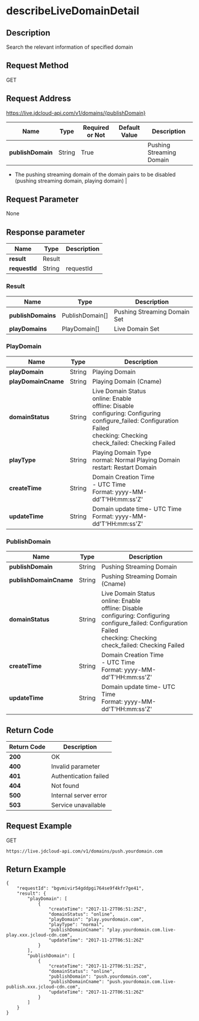 # describeLiveDomainDetail


## Description
Search the relevant information of specified domain

## Request Method
GET

## Request Address
https://live.jdcloud-api.com/v1/domains/{publishDomain}

|Name|Type|Required or Not|Default Value|Description|
|---|---|---|---|---|
|**publishDomain**|String|True| |Pushing Streaming Domain
- The pushing streaming domain of the domain pairs to be disabled (pushing streaming domain, playing domain)
|

## Request Parameter
None


## Response parameter
|Name|Type|Description|
|---|---|---|
|**result**|Result| |
|**requestId**|String|requestId|

### Result
|Name|Type|Description|
|---|---|---|
|**publishDomains**|PublishDomain[]|Pushing Streaming Domain Set|
|**playDomains**|PlayDomain[]|Live Domain Set|
### PlayDomain
|Name|Type|Description|
|---|---|---|
|**playDomain**|String|Playing Domain|
|**playDomainCname**|String|Playing Domain (Cname)|
|**domainStatus**|String|Live Domain Status<br>  online: Enable<br>  offline: Disable<br>  configuring: Configuring<br>  configure_failed: Configuration Failed<br>  checking: Checking<br>  check_failed: Checking Failed<br>|
|**playType**|String|Playing Domain Type<br>  normal: Normal Playing Domain<br>  restart: Restart Domain<br>|
|**createTime**|String|Domain Creation Time<br>- UTC Time<br>  Format: yyyy-MM-dd'T'HH:mm:ss'Z'<br>|
|**updateTime**|String|Domain update time- UTC Time<br>  Format: yyyy-MM-dd'T'HH:mm:ss'Z'<br>|
### PublishDomain
|Name|Type|Description|
|---|---|---|
|**publishDomain**|String|Pushing Streaming Domain|
|**publishDomainCname**|String|Pushing Streaming Domain (Cname)|
|**domainStatus**|String|Live Domain Status<br>  online: Enable<br>  offline: Disable<br>  configuring: Configuring<br>  configure_failed: Configuration Failed<br>  checking: Checking<br>  check_failed: Checking Failed<br>|
|**createTime**|String|Domain Creation Time<br>- UTC Time<br>  Format: yyyy-MM-dd'T'HH:mm:ss'Z'<br>|
|**updateTime**|String|Domain update time- UTC Time<br>  Format: yyyy-MM-dd'T'HH:mm:ss'Z'<br>|

## Return Code
|Return Code|Description|
|---|---|
|**200**|OK|
|**400**|Invalid parameter|
|**401**|Authentication failed|
|**404**|Not found|
|**500**|Internal server error|
|**503**|Service unavailable|

## Request Example
GET
```
https://live.jdcloud-api.com/v1/domains/push.yourdomain.com

```

## Return Example
```
{
    "requestId": "bgvmivir54gddpgi764se9f4kfr7ge41", 
    "result": {
        "playDomain": [
            {
                "createTime": "2017-11-27T06:51:25Z", 
                "domainStatus": "online", 
                "playDomain": "play.yourdomain.com", 
                "playType": "normal", 
                "publishDomainCname": "play.yourdomain.com.live-play.xxx.jcloud-cdn.com", 
                "updateTime": "2017-11-27T06:51:26Z"
            }
        ], 
        "publishDomain": [
            {
                "createTime": "2017-11-27T06:51:25Z", 
                "domainStatus": "online", 
                "publishDomain": "push.yourdomain.com", 
                "publishDomainCname": "push.yourdomain.com.live-publish.xxx.jcloud-cdn.com", 
                "updateTime": "2017-11-27T06:51:26Z"
            }
        ]
    }
}
```
